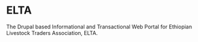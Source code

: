ELTA
====

The Drupal based Informational and Transactional Web Portal for Ethiopian Livestock Traders Association, ELTA.
